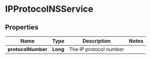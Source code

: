 # IPProtocolNSService

## Properties
Name | Type | Description | Notes
------------ | ------------- | ------------- | -------------
**protocolNumber** | **Long** | The IP protocol number | 
